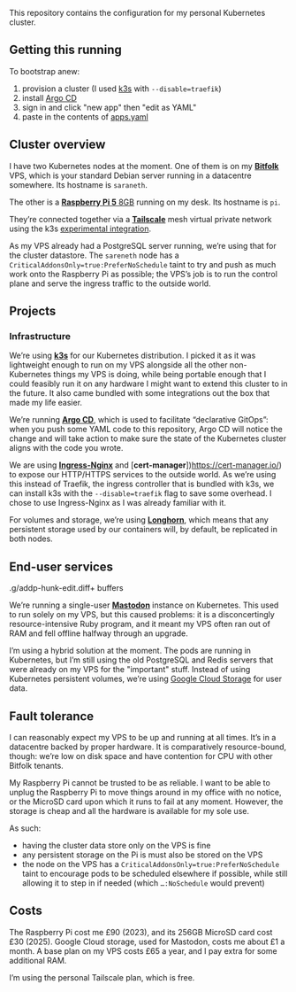 This repository contains the configuration for my personal Kubernetes cluster.

## Getting this running
To bootstrap anew:
1. provision a cluster (I used [k3s](https://k3s.io/) with `--disable=traefik`)
2. install [Argo CD](https://argo-cd.readthedocs.io/en/stable/getting_started/)
3. sign in and click "new app" then "edit as YAML"
4. paste in the contents of [apps.yaml](apps/apps.yaml)

## Cluster overview

I have two Kubernetes nodes at the moment.
One of them is on my [**Bitfolk**](https://bitfolk.com) VPS, which is your standard
Debian server running in a datacentre somewhere. Its hostname is `saraneth`.

The other is a [**Raspberry Pi 5** 8GB](https://www.raspberrypi.com/products/raspberry-pi-5/)
running on my desk. Its hostname is `pi`.

They&rsquo;re connected together via a [**Tailscale**](https://tailscale.com) mesh
virtual private network using the k3s [experimental integration](https://docs.k3s.io/networking/distributed-multicloud#integration-with-the-tailscale-vpn-provider-experimental).

As my VPS already had a PostgreSQL server running, we&rsquo;re using that for
the cluster datastore. The `sareneth` node has a
`CriticalAddonsOnly=true:PreferNoSchedule` taint to try and push as much work
onto the Raspberry Pi as possible; the VPS&rsquo;s job is to run the control plane
and serve the ingress traffic to the outside world.

## Projects

### Infrastructure

We&rsquo;re using [**k3s**](https://k3s.io/) for our Kubernetes distribution.
I picked it as it was lightweight enough to run on my VPS alongside all the
other non-Kubernetes things my VPS is doing, while being portable enough that
I could feasibly run it on any hardware I might want to extend this cluster to
in the future. It also came bundled with some integrations out the box that made
my life easier.

We&rsquo;re running [**Argo CD**](https://argo-cd.readthedocs.io/en/stable/),
which is used to facilitate &ldquo;declarative GitOps&rdquo;: when you push
some YAML code to this repository, Argo CD will notice the change and will take
action to make sure the state of the Kubernetes cluster aligns with the code
you wrote.

We are using [**Ingress-Nginx**](https://kubernetes.github.io/ingress-nginx/) and
[**cert-manager**])https://cert-manager.io/) to expose our HTTP/HTTPS services to
the outside world. As we&rsquo;re using this instead of Traefik, the ingress
controller that is bundled with k3s, we can install k3s with the
`--disable=traefik` flag to save some overhead. I chose to use Ingress-Nginx as
I was already familiar with it.

For volumes and storage, we&rsquo;re using [**Longhorn**](https://longhorn.io/),
which means that any persistent storage used by our containers will, by default,
be replicated in both nodes.

## End-user services
.g/addp-hunk-edit.diff+                                                                                   buffers

We&rsquo;re running a single-user [**Mastodon**](https://joinmastodon.org/) instance on
Kubernetes. This used to run solely on my VPS, but this caused problems: it is
a disconcertingly resource-intensive Ruby program, and it meant my VPS often
ran out of RAM and fell offline halfway through an upgrade.

I&rsquo;m using a hybrid solution at the moment. The pods are running in Kubernetes,
but I&rsquo;m still using the old PostgreSQL and Redis servers that were already on
my VPS for the "important" stuff. Instead of using Kubernetes persistent volumes,
we&rsquo;re using [Google Cloud Storage](https://cloud.google.com/storage) for
user data.

## Fault tolerance

I can reasonably expect my VPS to be up and running at all times.
It&rsquo;s in a datacentre backed by proper hardware.
It is comparatively resource-bound, though: we&rsquo;re low on disk space and have
contention for CPU with other Bitfolk tenants.

My Raspberry Pi cannot be trusted to be as reliable.
I want to be able to unplug the Raspberry Pi to move things around in my office
with no notice, or the MicroSD card upon which it runs to fail at any moment.
However, the storage is cheap and all the hardware is available for my sole use.

As such:
* having the cluster data store only on the VPS is fine
* any persistent storage on the Pi is must also be stored on the VPS
* the node on the VPS has a `CriticalAddonsOnly=true:PreferNoSchedule` taint to
  encourage pods to be scheduled elsewhere if possible, while still allowing it
  to step in if needed (which `…:NoSchedule` would prevent)


## Costs

The Raspberry Pi cost me £90 (2023), and its 256GB MicroSD card cost £30 (2025).
Google Cloud storage, used for Mastodon,  costs me about £1 a month.
A base plan on my VPS costs £65 a year, and I pay extra for some additional RAM.

I&rsquo;m using the personal Tailscale plan, which is free.
